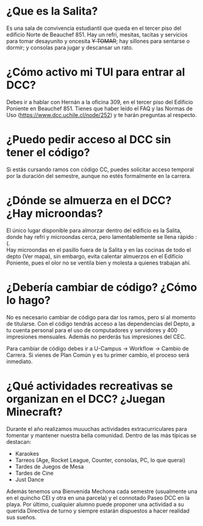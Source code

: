 # ¿Que es la Salita?

Es una sala de convivencia estudiantil que queda en el tercer piso del edificio Norte de Beauchef 851. Hay un refri, mesitas, tacitas y servicios para tomar desayunito y oncesita ~~Y TOMAR~~; hay sillones para sentarse o dormir; y consolas para jugar y descansar un rato.


# ¿Cómo activo mi TUI para entrar al DCC?

Debes ir a hablar con Hernán a la oficina 309, en el tercer piso del Edificio Poniente en Beauchef 851. 
Tienes que haber leído el FAQ y las Normas de Uso (https://www.dcc.uchile.cl/node/252) y te harán preguntas al respecto.


# ¿Puedo pedir acceso al DCC sin tener el código?

Si estás cursando ramos con código CC, puedes solicitar acceso temporal por la duración del semestre, aunque no estés formalmente en la carrera.


# ¿Dónde se almuerza en el DCC? ¿Hay microondas?

El único lugar disponible para almorzar dentro del edificio es la Salita, donde hay refri y microondas cerca, pero lamentablemente se llena rápido :(.  
Hay microondas en el pasillo fuera de la Salita y en las cocinas de todo el depto (Ver mapa), sin embargo, evita calentar almuerzos en el Edificio Poniente, pues el olor no se ventila bien y molesta a quienes trabajan ahí.


# ¿Debería cambiar de código? ¿Cómo lo hago?

No es necesario cambiar de código para dar los ramos, pero sí al momento de titularse. 
Con el código tendrás acceso a las dependencias del Depto, a tu cuenta personal para el uso de computadores y servidores y 400 impresiones mensuales. 
Además no perderás tus impresiones del CEC.  

Para cambiar de código debes ir a U-Campus → Workflow → Cambio de Carrera. Si vienes de Plan Común y es tu primer cambio, el proceso será inmediato.


# ¿Qué actividades recreativas se organizan en el DCC? ¿Juegan Minecraft?

Durante el año realizamos muuuchas actividades extracurriculares para fomentar y mantener nuestra bella comunidad. Dentro de las más típicas se destacan:

* Karaokes
* Tarreos (Age, Rocket League, Counter, consolas, PC, lo que querai)
* Tardes de Juegos de Mesa
* Tardes de Cine
* Just Dance

Además tenemos una Bienvenida Mechona cada semestre (usualmente una en el quincho CEI y otra en una parcela) y el connotado Paseo DCC en la playa.
Por último, cualquier alumno puede proponer una actividad a su querida Directiva de turno y siempre estarán dispuestos a hacer realidad sus sueños.

